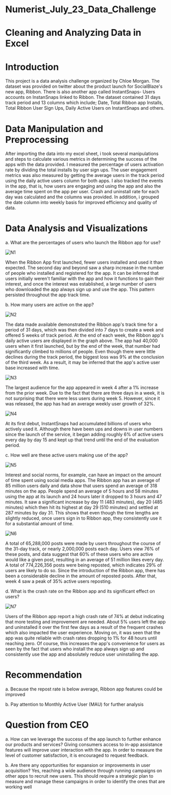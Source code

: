 # Numerist_July_23_Data_Challenge
# Cleaning and Analyzing Data in Excel
# Introduction
This project is a data analysis challenge organized by Chloe Morgan. The dataset was provided on twitter about the product launch for SocialBlaze's new app, Ribbon. There is also another app called InstantSnaps- Users accounts on InstanSnaps linked to Ribbon. The dataset contained 31 days track period and 13 columns which include; Date, Total Ribbon app Installs, Total Ribbon User Sign Ups, Daily Active Users on InstantSnaps and others.
# Data Manipulation and Preprocessing
After importing the data into my excel sheet, i took several manipulations and steps to calculate various metrics in determining the success of the apps with the data provided. I measured the percentage of users activation rate by dividing the total installs by user sign ups. The user engagement metrics was also measured by getting the average users in the track period using the daily active users column for both apps. I also tracked the events in the app, that is, how users are engaging and using the app and also the average time spent on the app per user. Crash and uninstall rate for each day was calculated and the columns was provided. In addition, i grouped the date column into weekly basis for improved efficiency and quality of data.
# Data Analysis and Visualizations 
a.   What are the percentages of users who launch the Ribbon app for use?

   ![N1](https://github.com/OlotoDamilola/Numerist_July_Data_Challenge/assets/109422215/df616509-078c-49ab-afdf-13d723f367ff) 

When the Ribbon App first launched, fewer users installed and used it than expected. The second day and beyond saw a sharp increase in the number of people who installed and registered     for the app. It can be inferred that users initially weren't familiar with the app and how it functions to gain their interest, and once the interest was established, a large number of     users who downloaded the app always sign up and use the app. This pattern persisted throughout the app track time.
   
b.   How many users are active on the app?

   ![N2](https://github.com/OlotoDamilola/Numerist_July_Data_Challenge/assets/109422215/6a0ec539-0cf8-4743-9e48-380b5cf35f4f) 

The data made available demonstrated the Ribbon app's track time for a period of 31 days, which was then divided into 7 days to create a week and offered 5 weeks of track period. At the end of each week, the Ribbon app's daily active users are displayed in the graph above. The app had 40,000 users when it first launched, but by the end of the week, that number had significantly climbed to millions of people. Even though there were little declines during the track period, the biggest loss was 9% at the conclusion of the third week. As a result, it may be inferred that the app's active user base increased with time.

   ![N3](https://github.com/OlotoDamilola/Numerist_July_Data_Challenge/assets/109422215/acbb6687-2043-4405-8769-285f6a34c0a0) 

The largest audience for the app appeared in week 4 after a 1% increase from the prior week. Due to the fact that there are three days in a week, it is not surprising that there were less users during week 5. However, since it was released, the app has had an average weekly user growth of 32%.

   ![N4](https://github.com/OlotoDamilola/Numerist_July_Data_Challenge/assets/109422215/7d5499a7-6d5f-486b-8b3f-099f3bc6148e) 

At its first debut, InstantSnaps had accumulated billions of users who actively used it. Although there have been ups and downs in user numbers since the launch of the service, it began adding roughly 6% of active users every day by day 15 and kept up that trend until the end of the evaluation period.

c.   How well are these active users making use of the app?

   ![N5](https://github.com/OlotoDamilola/Numerist_July_Data_Challenge/assets/109422215/b69ad1ac-0e59-42a0-85ce-4d3a5442e6ea) 

Interest and social norms, for example, can have an impact on the amount of time spent using social media apps. The Ribbon app has an average of 85 million users daily and data show that users spend an average of 318 minutes on the app. People spend an average of 5 hours and 58 minutes using the app at its launch and 24 hours later it dropped to 3 hours and 47 minutes. It saw a significant increase by day 11 (483 minutes), day 20 (485 minutes) which then hit its highest at day 29 (510 minutes) and settled at 287 minutes by day 31. This shows that even though the time lengths are slightly reduced, once users sign in to Ribbon app, they consistently use it for a substantial amount of time.

   ![N6](https://github.com/OlotoDamilola/Numerist_July_Data_Challenge/assets/109422215/6345f1e8-1511-4754-9cce-5888999cd197)

A total of 65,288,000 posts were made by users throughout the course of the 31-day track, or nearly 2,000,000 posts each day. Users view 76% of these posts, and data suggest that 60% of these users who are active would like a given post, resulting in an average of 51 million likes every day. A total of 774,226,356 posts were being reposted, which indicates 29% of users are likely to do so. Since the introduction of the Ribbon app, there has been a considerable decline in the amount of reposted posts. After that, week 4 saw a peak of 35% active users reposting.

d.   What is the crash rate on the Ribbon app and its significant effect on users?

   ![N7](https://github.com/OlotoDamilola/Numerist_July_Data_Challenge/assets/109422215/13d440ef-6c74-4bbd-a71a-0d5e1a79a558) 

Users of the Ribbon app report a high crash rate of 74% at debut indicating that more testing and improvement are needed. About 5% users left the app and uninstalled it over the first few days as a result of the frequent crashes which also impacted the user experience. Moving on, it was seen that the app was quite reliable with crash rates dropping to 1% for 48 hours until reaching zero. Of course, this increases the app's convenience for users as seen by the fact that users who install the app always sign up and consistently use the app and absolutely reduce user uninstalling the app.

# Recommendation
a. Because the repost rate is below average, Ribbon app features could be improved

b. Pay attention to Monthly Active User (MAU) for further analysis 

# Question from CEO 
a. How can we leverage the success of the app launch to further enhance our products and services?
   Giving consumers access to in-app assistance features will improve user interaction with the app. In order to measure the level of        customer satisfaction, it is encouraged to request feedback.

b. Are there any opportunities for expansion or improvements in user acquisition?
   Yes, reaching a wide audience through running campaigns on other apps to recruit new users. This should require a strategic plan to       measure and manage these campaigns in order to identify the ones that are working well





   
   
